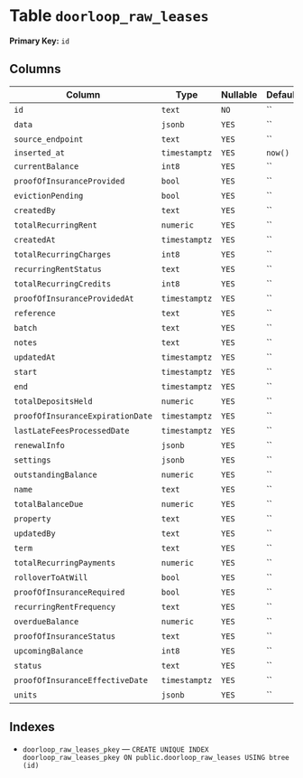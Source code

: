 # Table `doorloop_raw_leases`

**Primary Key:** `id`

## Columns

| Column | Type | Nullable | Default |
|---|---|---|---|
| `id` | `text` | `NO` | `` |
| `data` | `jsonb` | `YES` | `` |
| `source_endpoint` | `text` | `YES` | `` |
| `inserted_at` | `timestamptz` | `YES` | `now()` |
| `currentBalance` | `int8` | `YES` | `` |
| `proofOfInsuranceProvided` | `bool` | `YES` | `` |
| `evictionPending` | `bool` | `YES` | `` |
| `createdBy` | `text` | `YES` | `` |
| `totalRecurringRent` | `numeric` | `YES` | `` |
| `createdAt` | `timestamptz` | `YES` | `` |
| `totalRecurringCharges` | `int8` | `YES` | `` |
| `recurringRentStatus` | `text` | `YES` | `` |
| `totalRecurringCredits` | `int8` | `YES` | `` |
| `proofOfInsuranceProvidedAt` | `timestamptz` | `YES` | `` |
| `reference` | `text` | `YES` | `` |
| `batch` | `text` | `YES` | `` |
| `notes` | `text` | `YES` | `` |
| `updatedAt` | `timestamptz` | `YES` | `` |
| `start` | `timestamptz` | `YES` | `` |
| `end` | `timestamptz` | `YES` | `` |
| `totalDepositsHeld` | `numeric` | `YES` | `` |
| `proofOfInsuranceExpirationDate` | `timestamptz` | `YES` | `` |
| `lastLateFeesProcessedDate` | `timestamptz` | `YES` | `` |
| `renewalInfo` | `jsonb` | `YES` | `` |
| `settings` | `jsonb` | `YES` | `` |
| `outstandingBalance` | `numeric` | `YES` | `` |
| `name` | `text` | `YES` | `` |
| `totalBalanceDue` | `numeric` | `YES` | `` |
| `property` | `text` | `YES` | `` |
| `updatedBy` | `text` | `YES` | `` |
| `term` | `text` | `YES` | `` |
| `totalRecurringPayments` | `numeric` | `YES` | `` |
| `rolloverToAtWill` | `bool` | `YES` | `` |
| `proofOfInsuranceRequired` | `bool` | `YES` | `` |
| `recurringRentFrequency` | `text` | `YES` | `` |
| `overdueBalance` | `numeric` | `YES` | `` |
| `proofOfInsuranceStatus` | `text` | `YES` | `` |
| `upcomingBalance` | `int8` | `YES` | `` |
| `status` | `text` | `YES` | `` |
| `proofOfInsuranceEffectiveDate` | `timestamptz` | `YES` | `` |
| `units` | `jsonb` | `YES` | `` |

## Indexes

- `doorloop_raw_leases_pkey` — `CREATE UNIQUE INDEX doorloop_raw_leases_pkey ON public.doorloop_raw_leases USING btree (id)`